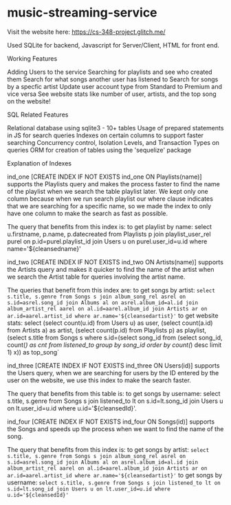 # music-streaming-service

Visit the website here: https://cs-348-project.glitch.me/

Used SQLite for backend, Javascript for Server/Client, HTML for front end. 

Working Features

Adding Users to the service
Searching for playlists and see who created them
Search for what songs another user has listened to
Search for songs by a specfic artist
Update user account type from Standard to Premium and vice versa
See website stats like number of user, artists, and the top song on the website!

SQL Related Features

Relational database using sqlite3 - 10+ tables
Usage of prepared statements in JS for search queries
Indexes on certain columns to support faster searching
Concurrency control, Isolation Levels, and Transaction Types on queries
ORM for creation of tables using the 'sequelize' package

Explanation of Indexes

ind_one [CREATE INDEX IF NOT EXISTS ind_one ON Playlists(name)] supports the Playlists query and makes the process faster to find the name of the playlist when we search the table playlist later. We kept only one column because when we run search playlist our where clause indicates that we are searching for a specific name, so we made the index to only have one column to make the search as fast as possible.

The query that benefits from this index is:
to get playlist by name: select u.firstname, p.name, p.datecreated from Playlists p join playlist_user_rel purel on p.id=purel.playlist_id join Users u on purel.user_id=u.id where name='${cleansedname}'

ind_two [CREATE INDEX IF NOT EXISTS ind_two ON Artists(name)] supports the Artists query and makes it quicker to find the name of the artist when we search the Artist table for queries involving the artist name.

The queries that benefit from this index are:
to get songs by artist: `select s.title, s.genre from Songs s join album_song_rel asrel on s.id=asrel.song_id join Albums al on asrel.album_id=al.id join album_artist_rel aarel on al.id=aarel.album_id join Artists ar on ar.id=aarel.artist_id where ar.name='${cleansedartist}'`
to get website stats: select (select count(u.id) from Users u) as user, (select count(a.id) from Artists a) as artist, (select count(p.id) from Playlists p) as playlist, (select s.title from Songs s where s.id=(select song_id from (select song_id, count(*) as cnt from listened_to group by song_id order by count(*) desc limit 1) x)) as top_song`

ind_three [CREATE INDEX IF NOT EXISTS ind_three ON Users(id)] supports the Users query, when we are searching for users by the ID entered by the user on the website, we use this index to make the search faster.

The query that benefits from this table is:
to get songs by username: select s.title, s.genre from Songs s join listened_to lt on s.id=lt.song_id join Users u on lt.user_id=u.id where u.id='${cleansedId}'. 

ind_four [CREATE INDEX IF NOT EXISTS ind_four ON Songs(id)] supports the Songs and speeds up the process when we want to find the name of the song.

The query that benefits from this index is:
to get songs by artist: `select s.title, s.genre from Songs s join album_song_rel asrel on s.id=asrel.song_id join Albums al on asrel.album_id=al.id join album_artist_rel aarel on al.id=aarel.album_id join Artists ar on ar.id=aarel.artist_id where ar.name='${cleansedartist}'`
to get songs by username: `select s.title, s.genre from Songs s join listened_to lt on s.id=lt.song_id join Users u on lt.user_id=u.id where u.id='${cleansedId}'`

